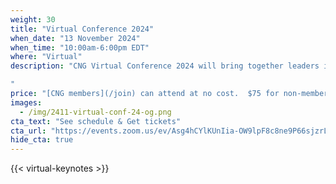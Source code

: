 ```yaml
---
weight: 30
title: "Virtual Conference 2024"
when_date: "13 November 2024"
when_time: "10:00am-6:00pm EDT"
where: "Virtual"
description: "CNG Virtual Conference 2024 will bring together leaders in cloud-native geospatial to share and discuss the latest advancements and emerging trends in geospatial technology. Join us and get a peek into the future of our community.

"
price: "[CNG members](/join) can attend at no cost.  $75 for non-members and $45 for non-member students."
images:
  - /img/2411-virtual-conf-24-og.png
cta_text: "See schedule & Get tickets"
cta_url: "https://events.zoom.us/ev/Asg4hCYlKUnIia-OW9lpF8c8ne9P66sjzrLdMbvkXGguK3Z9ih_C~AkQ62ZVQEjbIM4hWpTU4BE37MveEIDNQKPFqeMZsg8Dm93CJvYqQhFKDUg?lmt=1726533984000"
hide_cta: true
---
```


{{< virtual-keynotes >}}
